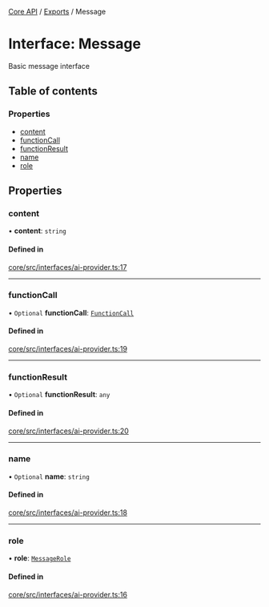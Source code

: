 <!-- 
 ⚠️  AUTO-GENERATED FILE - DO NOT EDIT MANUALLY
 This file is automatically generated by scripts/docs-generator.js
 To make changes, edit the source TypeScript files or update the generator script
-->

[Core API](../../) / [Exports](../modules) / Message

# Interface: Message

Basic message interface

## Table of contents

### Properties

- [content](Message#content)
- [functionCall](Message#functioncall)
- [functionResult](Message#functionresult)
- [name](Message#name)
- [role](Message#role)

## Properties

### content

• **content**: `string`

#### Defined in

[core/src/interfaces/ai-provider.ts:17](https://github.com/woojubb/robota/blob/8f648f4ea0cfa488c5bb8d1bbd3b037ae7f0ab4b/packages/core/src/interfaces/ai-provider.ts#L17)

___

### functionCall

• `Optional` **functionCall**: [`FunctionCall`](FunctionCall)

#### Defined in

[core/src/interfaces/ai-provider.ts:19](https://github.com/woojubb/robota/blob/8f648f4ea0cfa488c5bb8d1bbd3b037ae7f0ab4b/packages/core/src/interfaces/ai-provider.ts#L19)

___

### functionResult

• `Optional` **functionResult**: `any`

#### Defined in

[core/src/interfaces/ai-provider.ts:20](https://github.com/woojubb/robota/blob/8f648f4ea0cfa488c5bb8d1bbd3b037ae7f0ab4b/packages/core/src/interfaces/ai-provider.ts#L20)

___

### name

• `Optional` **name**: `string`

#### Defined in

[core/src/interfaces/ai-provider.ts:18](https://github.com/woojubb/robota/blob/8f648f4ea0cfa488c5bb8d1bbd3b037ae7f0ab4b/packages/core/src/interfaces/ai-provider.ts#L18)

___

### role

• **role**: [`MessageRole`](../modules#messagerole)

#### Defined in

[core/src/interfaces/ai-provider.ts:16](https://github.com/woojubb/robota/blob/8f648f4ea0cfa488c5bb8d1bbd3b037ae7f0ab4b/packages/core/src/interfaces/ai-provider.ts#L16)
